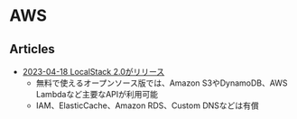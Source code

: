 # AWS

## Articles

- [2023-04-18 LocalStack 2.0がリリース](https://www.publickey1.jp/blog/23/awslocalstack_20.html)
  - 無料で使えるオープンソース版では、Amazon S3やDynamoDB、AWS Lambdaなど主要なAPIが利用可能
  - IAM、ElasticCache、Amazon RDS、Custom DNSなどは有償
